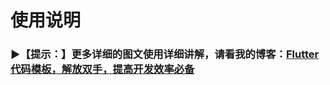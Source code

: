 # 使用说明

### ▶【提示：】更多详细的图文使用详细讲解，请看我的博客：[Flutter代码模板，解放双手，提高开发效率必备](https://www.jianshu.com/p/4184745d6983)
